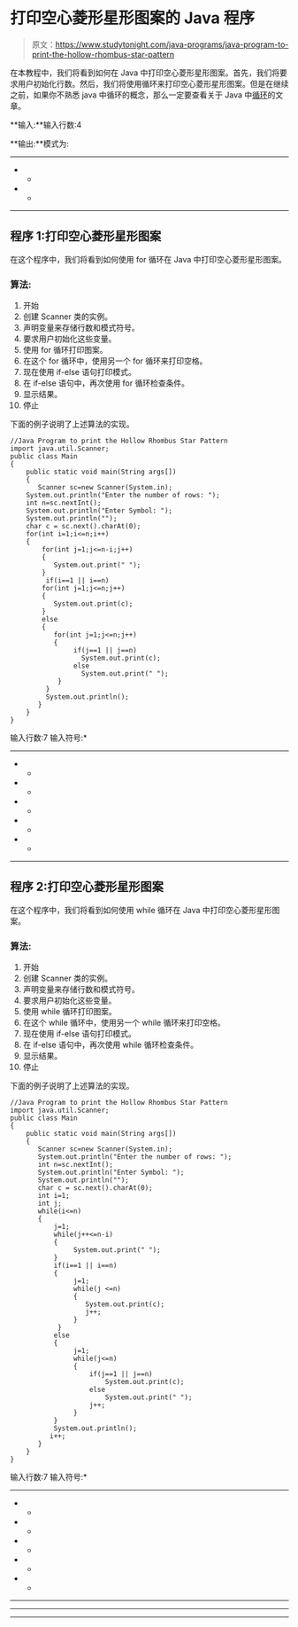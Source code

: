 # 打印空心菱形星形图案的 Java 程序

> 原文：<https://www.studytonight.com/java-programs/java-program-to-print-the-hollow-rhombus-star-pattern>

在本教程中，我们将看到如何在 Java 中打印空心菱形星形图案。首先，我们将要求用户初始化行数。然后，我们将使用循环来打印空心菱形星形图案。但是在继续之前，如果你不熟悉 java 中循环的概念，那么一定要查看关于 Java 中[循环](https://www.studytonight.com/java/loops-in-java.php)的文章。

**输入:**输入行数:4

**输出:**模式为:

* * * *

* *

* *

* * * *

## 程序 1:打印空心菱形星形图案

在这个程序中，我们将看到如何使用 for 循环在 Java 中打印空心菱形星形图案。

### 算法:

1.  开始
2.  创建 Scanner 类的实例。
3.  声明变量来存储行数和模式符号。
4.  要求用户初始化这些变量。
5.  使用 for 循环打印图案。
6.  在这个 for 循环中，使用另一个 for 循环来打印空格。
7.  现在使用 if-else 语句打印模式。
8.  在 if-else 语句中，再次使用 for 循环检查条件。
9.  显示结果。
10.  停止

下面的例子说明了上述算法的实现。

```
//Java Program to print the Hollow Rhombus Star Pattern
import java.util.Scanner;
public class Main
{
    public static void main(String args[])
    {
       Scanner sc=new Scanner(System.in);
	System.out.println("Enter the number of rows: ");
	int n=sc.nextInt();
    System.out.println("Enter Symbol: ");
    System.out.println("");
    char c = sc.next().charAt(0);
	for(int i=1;i<=n;i++)
    {
        for(int j=1;j<=n-i;j++)
        {
           System.out.print(" ");
        }
	     if(i==1 || i==n)
        for(int j=1;j<=n;j++)
        {
           System.out.print(c);
        }
        else
	    {
           for(int j=1;j<=n;j++)
	       {  
         		if(j==1 || j==n)
                  System.out.print(c);
              	else
                  System.out.print(" ");
            }
         }
         System.out.println();
       }             
    }
}
```

输入行数:7
输入符号:*

* * * * * * *
* *
* *
* *
* *
* *
* * * * * * *

## 程序 2:打印空心菱形星形图案

在这个程序中，我们将看到如何使用 while 循环在 Java 中打印空心菱形星形图案。

### 算法:

1.  开始
2.  创建 Scanner 类的实例。
3.  声明变量来存储行数和模式符号。
4.  要求用户初始化这些变量。
5.  使用 while 循环打印图案。
6.  在这个 while 循环中，使用另一个 while 循环来打印空格。
7.  现在使用 if-else 语句打印模式。
8.  在 if-else 语句中，再次使用 while 循环检查条件。
9.  显示结果。
10.  停止

下面的例子说明了上述算法的实现。

```
//Java Program to print the Hollow Rhombus Star Pattern
import java.util.Scanner;
public class Main
{
    public static void main(String args[])
    {
       Scanner sc=new Scanner(System.in);
	   System.out.println("Enter the number of rows: ");
	   int n=sc.nextInt();
       System.out.println("Enter Symbol: ");
       System.out.println("");
       char c = sc.next().charAt(0);
	   int i=1;
 	   int j;
       while(i<=n)
       {
           j=1;
           while(j++<=n-i)
           {
                System.out.print(" ");
           }
		   if(i==1 || i==n)
		   {
             	j=1;
                while(j <=n)
                {
     	           System.out.print(c);
     		       j++;
    		    }
   		    }
  	       else
	       {
                j=1;
                while(j<=n)
                {
                    if(j==1 || j==n)
                        System.out.print(c);
                    else
                        System.out.print(" ");
			        j++;
                }
           }
           System.out.println();
          i++;
       }       
    }
}
```

输入行数:7
输入符号:*

* * * * * * *
* *
* *
* *
* *
* *
* * * * * * *

* * *

* * *